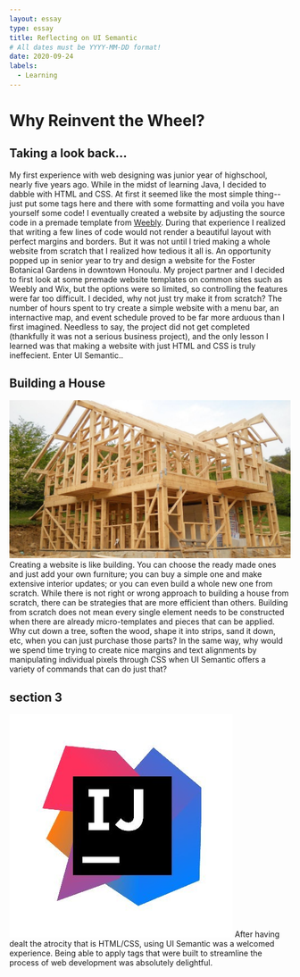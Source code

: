 ```yaml
---
layout: essay
type: essay
title: Reflecting on UI Semantic
# All dates must be YYYY-MM-DD format!
date: 2020-09-24
labels:
  - Learning
---
```

# Why Reinvent the Wheel?

## Taking a look back...
My first experience with web designing was junior year of highschool, nearly five years ago. While in the midst of learning Java, I decided to dabble with HTML and CSS. At first it seemed like the most simple thing--just put some tags here and there with some formatting and voila you have yourself some code! I eventually created a website by adjusting the source code in a premade template from [Weebly](https://www.weebly.com/). During that experience I realized that writing a few lines of code would not render a beautiful layout with perfect margins and borders. But it was not until I tried making a whole website from scratch that I realized how tedious it all is. An opportunity popped up in senior year to try and design a website for the Foster Botanical Gardens in downtown Honoulu. My project partner and I decided to first look at some premade website templates on common sites such as Weebly and Wix, but the options were so limited, so controlling the features were far too difficult. I decided, why not just try make it from scratch? The number of hours spent to try create a simple website with a menu bar, an internactive map, and event schedule proved to be far more arduous than I first imagined. Needless to say, the project did not get completed (thankfully it was not a serious business project), and the only lesson I learned was that making a website with just HTML and CSS is truly ineffecient. Enter UI Semantic..

## Building a House
<img class="ui medium right floated image" src="../images/house.jpg">
Creating a website is like building. You can choose the ready made ones and just add your own furniture; you can buy a simple one and make extensive interior updates; or you can even build a whole new one from scratch. While there is not right or wrong approach to building a house from scratch, there can be strategies that are more efficient than others. Building from scratch does not mean every single element needs to be constructed when there are already micro-templates and pieces that can be applied. Why cut down a tree, soften the wood, shape it into strips, sand it down, etc, when you can just purchase those parts? In the same way, why would we spend time trying to create nice margins and text alignments by manipulating individual pixels through CSS when UI Semantic offers a variety of commands that can do just that?

## section 3
<img class="ui small left floated image" src="../images/intellij.jpg">
After having dealt the atrocity that is HTML/CSS, using UI Semantic was a welcomed experience. Being able to apply tags that were built to streamline the process of web development was absolutely delightful. 

